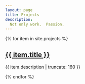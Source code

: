 ```yaml
---
layout: page
title: Projects
description:
  Not only work.  Passion.
---
```


{% for item in site.projects %}

<h2><a href="{{ item.url | prepend: site.baseurl }}">{{ item.title }}</a></h2>

<p class="post-excerpt">{{ item.description | truncate: 160 }}</p>

{% endfor %}  